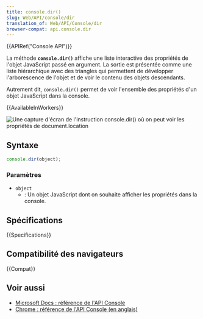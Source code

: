 ```yaml
---
title: console.dir()
slug: Web/API/console/dir
translation_of: Web/API/Console/dir
browser-compat: api.console.dir
---
```

{{APIRef("Console API")}}

La méthode **`console.dir()`** affiche une liste interactive des propriétés de l'objet JavaScript passé en argument. La sortie est présentée comme une liste hiérarchique avec des triangles qui permettent de développer l'arborescence de l'objet et de voir le contenu des objets descendants.

Autrement dit, `console.dir()` permet de voir l'ensemble des propriétés d'un objet JavaScript dans la console.

{{AvailableInWorkers}}

![Une capture d'écran de l'instruction console.dir() où on peut voir les propriétés de `document.location`](console-dir.png)

## Syntaxe

```js
console.dir(object);
```

### Paramètres

- `object`
  - : Un objet JavaScript dont on souhaite afficher les propriétés dans la console.

## Spécifications

{{Specifications}}

## Compatibilité des navigateurs

{{Compat}}

## Voir aussi

- [Microsoft Docs&nbsp;: référence de l'API Console](https://docs.microsoft.com/fr-fr/microsoft-edge/devtools-guide-chromium/console/api#dir)
- [Chrome&nbsp;: référence de l'API Console (en anglais)](https://developer.chrome.com/docs/devtools/console/api/#dir)
